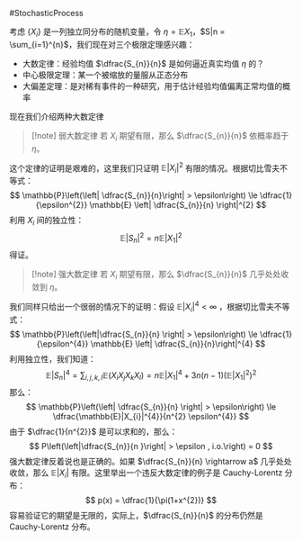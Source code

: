 #StochasticProcess 

考虑 $\{X_{i}\}$ 是一列独立同分布的随机变量，令 $\eta  = \mathbb{E} X_{1}$，$S|n  = \sum_{i=1}^{n}$，我们现在对三个极限定理感兴趣：
- 大数定律：经验均值 $\dfrac{S_{n}}{n}$ 是如何逼近真实均值 $\eta$ 的？
- 中心极限定理：某一个被缩放的量服从正态分布
- 大偏差定理：是对稀有事件的一种研究，用于估计经验均值偏离正常均值的概率

现在我们介绍两种大数定律
>[!note] 弱大数定律
>若 $X_{i}$ 期望有限，那么 $\dfrac{S_{n}}{n}$ 依概率趋于 $\eta$。

这个定律的证明是艰难的，这里我们只证明 $\mathbb{E}|X_{i}|^{2}$ 有限的情况。根据切比雪夫不等式：
$$
\mathbb{P}\left(\left| \dfrac{S_{n}}{n}\right| > \epsilon\right) \le  \dfrac{1}{\epsilon^{2}} \mathbb{E} \left| \dfrac{S_{n}}{n}  \right|^{2}
$$
利用 $X_{i}$ 间的独立性：
$$
\mathbb{E} |S_{n}|^{2} =  n \mathbb{E}|X_{1}|^{2}
$$
得证。

>[!note] 强大数定律
>若 $X_{i}$ 期望有限，那么 $\dfrac{S_{n}}{n}$ 几乎处处收敛到 $\eta$。

我们同样只给出一个很弱的情况下的证明：假设 $\mathbb{E}|X_{i}|^{4} < \infty$ ，根据切比雪夫不等式：
$$
\mathbb{P}\left(\left|\dfrac{S_{n}}{n} \right| > \epsilon\right) \le  \dfrac{1}{\epsilon^{4}} \mathbb{E} \left| \dfrac{S_{n}}{n}\right|^{4}
$$
利用独立性，我们知道：
$$
\mathbb{E}|S_{n}|^{4} = \sum_{i,j,k,l} \mathbb{E}(X_{i}X_{j}X_{k}X_{l}) = n \mathbb{E}|X_{1}|^{4} + 3n(n-1)(\mathbb{E} |X_{1}|^{2})^{2}
$$
那么：
$$
\mathbb{P}\left(\left| \dfrac{S_{n}}{n} \right| > \epsilon\right) \le  \dfrac{\mathbb{E}|X_{i}|^{4}}{n^{2} \epsilon^{4}}
$$
由于 $\dfrac{1}{n^{2}}$ 是可以求和的，那么：
$$
P\left(\left|\dfrac{S_{n}}{n }\right| >  \epsilon , i.o.\right) = 0 
$$
强大数定律反着说也是正确的。如果 $\dfrac{S_{n}}{n} \rightarrow a$ 几乎处处收敛，那么 $\mathbb{E}|X_{i}|$ 有限。这里举出一个违反大数定律的例子是 Cauchy-Lorentz 分布：
$$
p(x) = \dfrac{1}{\pi(1+x^{2})}
$$
容易验证它的期望是无限的，实际上，$\dfrac{S_{n}}{n}$ 的分布仍然是 Cauchy-Lorentz 分布。

